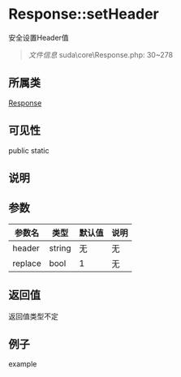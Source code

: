 # Response::setHeader
安全设置Header值
> *文件信息* suda\core\Response.php: 30~278
## 所属类 

[Response](../Response.md)

## 可见性

  public  static
## 说明



## 参数

| 参数名 | 类型 | 默认值 | 说明 |
|--------|-----|-------|-------|
| header |  string | 无 | 无 |
| replace |  bool | 1 | 无 |

## 返回值
返回值类型不定

## 例子

example